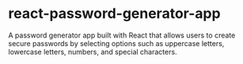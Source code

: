 # react-password-generator-app
A password generator app built with React that allows users to create secure passwords by selecting options such as uppercase letters, lowercase letters, numbers, and special characters.
